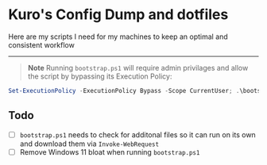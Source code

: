 # Kuro's Config Dump and dotfiles

Here are my scripts I need for my machines to keep an optimal and consistent workflow

----

> **Note**
> Running `bootstrap.ps1` will require admin privilages and allow the script by
> bypassing its Execution Policy:

```powershell
Set-ExecutionPolicy -ExecutionPolicy Bypass -Scope CurrentUser; .\bootstrap.ps1
```

## Todo

- [ ] `bootstrap.ps1` needs to check for additonal files so it can run on its own and
  download them via `Invoke-WebRequest`
- [ ] Remove Windows 11 bloat when running `bootstrap.ps1`